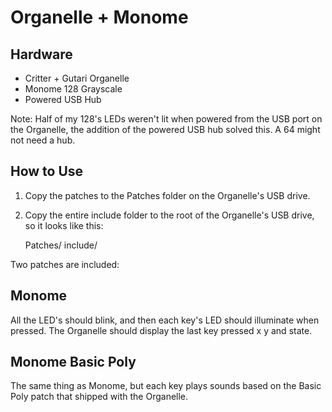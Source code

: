 # Organelle + Monome

## Hardware

  - Critter + Gutari Organelle
  - Monome 128 Grayscale
  - Powered USB Hub

Note: Half of my 128's LEDs weren't lit when powered from the USB port on the Organelle, the addition of the powered USB hub solved this. A 64 might not need a hub.

## How to Use

1. Copy the patches to the Patches folder on the Organelle's USB drive.

2. Copy the entire include folder to the root of the Organelle's USB drive, so it looks like this:

    Patches/
    include/

Two patches are included:

## Monome

All the LED's should blink, and then each key's LED should illuminate when pressed. The Organelle should display the last key pressed x y and state.

## Monome Basic Poly

The same thing as Monome, but each key plays sounds based on the Basic Poly patch that shipped with the Organelle.
